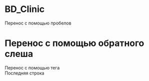  # BD_Clinic
Перенос с помощью пробелов  
# Перенос с помощью обратного слеша
Перенос с помощью тега <br> Последняя строка
